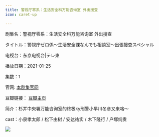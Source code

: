 ```yaml
---
title: 警视厅零系：生活安全科万能咨询室 外出搜查
icon: caret-up

---
```


剧集名：警视厅零系：生活安全科万能咨询室 外出搜查

タイトル：警視庁ゼロ係〜生活安全課なんでも相談室〜出張捜査スペシャル

电视台：东京电视台|テレ東

播放日期：2021-01-25

集数：1

官网: [本剧集官网](https://www.tv-tokyo.co.jp/zerogakari_shuchou_txod/)

豆瓣链接： [豆瓣主页](https://movie.douban.com/subject/35304646/)


简介：杉并中央署万能咨询室的终极ky刑警小早川冬彦又来咯～ ​​​ ​​​​ 

cast：小泉孝太郎 / 松下由树 / 安达祐实 / 木下隆行 / 户塚纯贵

![](https://listpic.tsgsanjiao.com/sp/2021/20210xsp.jpg)